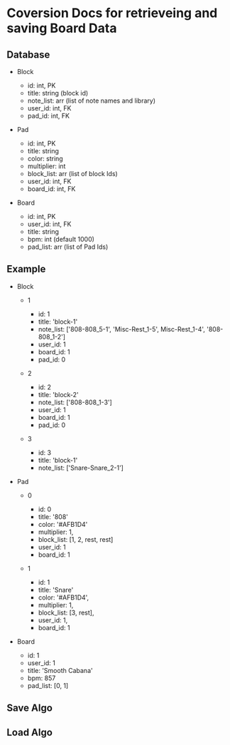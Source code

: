 # Coversion Docs for retrieveing and saving Board Data

## Database

* Block
  * id: int, PK
  * title: string (block id)
  * note_list: arr (list of note names and library)
  * user_id: int, FK
  * pad_id: int, FK
  
* Pad
  * id: int, PK
  * title: string
  * color: string
  * multiplier: int
  * block_list: arr (list of block Ids)
  * user_id: int, FK
  * board_id: int, FK

* Board
  * id: int, PK
  * user_id: int, FK
  * title: string
  * bpm: int (default 1000)
  * pad_list: arr (list of Pad Ids)

## Example

* Block
  * 1
    * id: 1
    * title: 'block-1'
    * note_list: ['808-808_5-1', 'Misc-Rest_1-5', Misc-Rest_1-4', '808-808_1-2']
    * user_id: 1
    * board_id: 1
    * pad_id: 0
  
  * 2
    * id: 2
    * title: 'block-2'
    * note_list: ['808-808_1-3']
    * user_id: 1
    * board_id: 1
    * pad_id: 0
  
  * 3
    * id: 3
    * title: 'block-1'
    * note_list: ['Snare-Snare_2-1']
  
* Pad
  * 0
    * id: 0
    * title: '808'
    * color: '#AFB1D4'
    * multiplier: 1,
    * block_list: [1, 2, rest, rest]
    * user_id: 1
    * board_id: 1
  
  * 1
    * id: 1
    * title: 'Snare'
    * color: '#AFB1D4',
    * multiplier: 1,
    * block_list: [3, rest],
    * user_id: 1,
    * board_id: 1

* Board
  * id: 1
  * user_id: 1
  * title: 'Smooth Cabana'
  * bpm: 857
  * pad_list: [0, 1]

## Save Algo

## Load Algo
